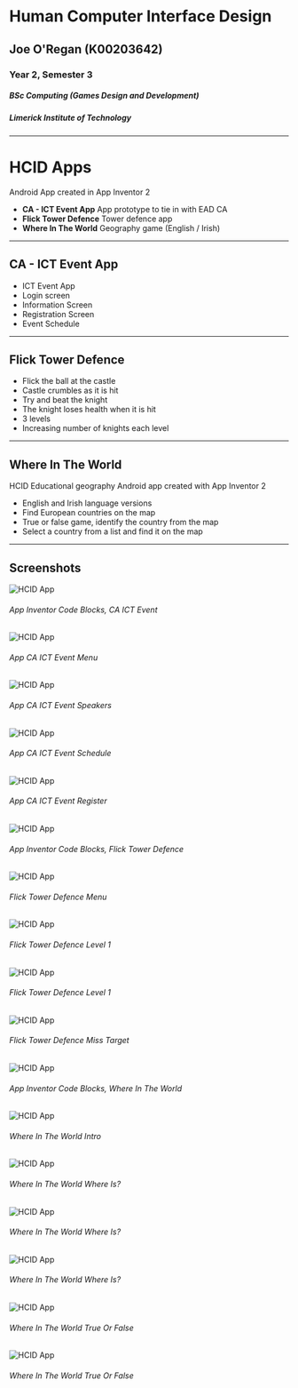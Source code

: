 # Human Computer Interface Design
## Joe O'Regan (K00203642)
### Year 2, Semester 3
##### BSc Computing (Games Design and Development)
##### Limerick Institute of Technology

---

# HCID Apps

Android App created in App Inventor 2

* **CA - ICT Event App** App prototype to tie in with EAD CA
* **Flick Tower Defence** Tower defence app
* **Where In The World** Geography game (English / Irish)

---

## CA - ICT Event App

* ICT Event App
* Login screen
* Information Screen
* Registration Screen
* Event Schedule

---

## Flick Tower Defence

* Flick the ball at the castle
* Castle crumbles as it is hit
* Try and beat the knight
* The knight loses health when it is hit
* 3 levels
* Increasing number of knights each level

---

## Where In The World

HCID Educational geography Android app created with App Inventor 2
* English and Irish language versions
* Find European countries on the map
* True or false game, identify the country from the map
* Select a country from a list and find it on the map

---

## Screenshots

![HCID App](https://raw.githubusercontent.com/joeaoregan/LIT-Yr3-S4-HCID/master/Screenshots/ca1-blocks.jpg "HCID App")
###### App Inventor Code Blocks, CA ICT Event
![HCID App](https://raw.githubusercontent.com/joeaoregan/LIT-Yr3-S4-HCID/master/Screenshots/ca2_20190208-195709.png "HCID App")
###### App CA ICT Event Menu
![HCID App](https://raw.githubusercontent.com/joeaoregan/LIT-Yr3-S4-HCID/master/Screenshots/ca3_20190208-195719.png "HCID App")
###### App CA ICT Event Speakers
![HCID App](https://raw.githubusercontent.com/joeaoregan/LIT-Yr3-S4-HCID/master/Screenshots/ca4_20190208-195728.jpg "HCID App")
###### App CA ICT Event Schedule
![HCID App](https://raw.githubusercontent.com/joeaoregan/LIT-Yr3-S4-HCID/master/Screenshots/ca5_20190208-195735.png "HCID App")
###### App CA ICT Event Register

![HCID App](https://raw.githubusercontent.com/joeaoregan/LIT-Yr3-S4-HCID/master/Screenshots/ftd1-blocks.png "HCID App")
###### App Inventor Code Blocks, Flick Tower Defence
![HCID App](https://raw.githubusercontent.com/joeaoregan/LIT-Yr3-S4-HCID/master/Screenshots/ftd2_20170328-215013.png "HCID App")
###### Flick Tower Defence Menu
![HCID App](https://raw.githubusercontent.com/joeaoregan/LIT-Yr3-S4-HCID/master/Screenshots/ftd3_20170328-215246.png "HCID App")
###### Flick Tower Defence Level 1
![HCID App](https://raw.githubusercontent.com/joeaoregan/LIT-Yr3-S4-HCID/master/Screenshots/ftd4_20170328-215249.png "HCID App")
###### Flick Tower Defence Level 1
![HCID App](https://raw.githubusercontent.com/joeaoregan/LIT-Yr3-S4-HCID/master/Screenshots/ftd5_20170328-215255.png "HCID App")
###### Flick Tower Defence Miss Target

![HCID App](https://raw.githubusercontent.com/joeaoregan/LIT-Yr3-S4-HCID/master/Screenshots/witw1-blocks.png "HCID App")
###### App Inventor Code Blocks, Where In The World
![HCID App](https://raw.githubusercontent.com/joeaoregan/LIT-Yr3-S4-HCID/master/Screenshots/witw2-menu_20170328-213135.png "HCID App")
###### Where In The World Intro
![HCID App](https://raw.githubusercontent.com/joeaoregan/LIT-Yr3-S4-HCID/master/Screenshots/witw3-game1_20170328-213142.png "HCID App")
###### Where In The World Where Is?
![HCID App](https://raw.githubusercontent.com/joeaoregan/LIT-Yr3-S4-HCID/master/Screenshots/witw4-game1_20170328-213147.png "HCID App")
###### Where In The World Where Is?
![HCID App](https://raw.githubusercontent.com/joeaoregan/LIT-Yr3-S4-HCID/master/Screenshots/witw5-game1_20170328-213151.png "HCID App")
###### Where In The World Where Is?
![HCID App](https://raw.githubusercontent.com/joeaoregan/LIT-Yr3-S4-HCID/master/Screenshots/witw6-game2_20170328-213201.png "HCID App")
###### Where In The World True Or False
![HCID App](https://raw.githubusercontent.com/joeaoregan/LIT-Yr3-S4-HCID/master/Screenshots/witw7-game2_20170328-213206.png "HCID App")
###### Where In The World True Or False


